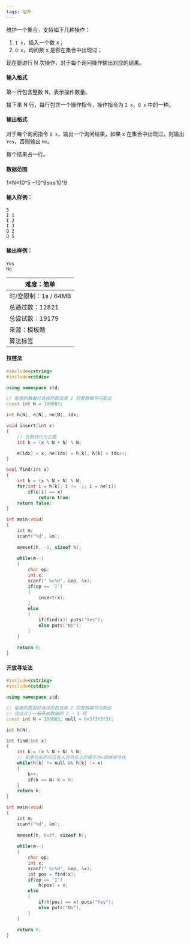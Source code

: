 ```yaml
---
tags: 哈希
---
```




维护一个集合，支持如下几种操作：

1. `I x`，插入一个数 x；
2. `Q x`，询问数 x 是否在集合中出现过；

现在要进行 N 次操作，对于每个询问操作输出对应的结果。

#### 输入格式

第一行包含整数 N，表示操作数量。

接下来 N 行，每行包含一个操作指令，操作指令为 `I x`，`Q x` 中的一种。

#### 输出格式

对于每个询问指令 `Q x`，输出一个询问结果，如果 x 在集合中出现过，则输出 `Yes`，否则输出 `No`。

每个结果占一行。

#### 数据范围

1≤N≤10^5
−10^9≤x≤10^9

#### 输入样例：

```
5
I 1
I 2
I 3
Q 2
Q 5
```

#### 输出样例：

```
Yes
No
```

| 难度：**简单**       |
| -------------------- |
| 时/空限制：1s / 64MB |
| 总通过数：12821      |
| 总尝试数：19179      |
| 来源：模板题         |
| 算法标签             |

#### 拉链法

```cpp
#include<cstring>
#include<cstdio>

using namespace std;

// 取模的数最好选择质数且离 2 的整数幂尽可能远
const int N = 100003;

int h[N], e[N], ne[N], idx;

void insert(int x)
{
    // 负数转化为正数
    int k = (x % N + N) % N;

    e[idx] = x, ne[idx] = h[k], h[k] = idx++;
}

bool find(int x)
{
    int k = (x % N + N) % N;
    for(int i = h[k]; i != -1; i = ne[i]) 
        if(e[i] == x) 
            return true;
    return false;
}

int main(void)
{
    int m;
    scanf("%d", &m);
    
    memset(h, -1, sizeof h);
    
    while(m--)
    {
        char op;
        int x;
        scanf(" %c%d", &op, &x);
        if(op == 'I')
        {
            insert(x);
        }
        else
        {
            if(find(x)) puts("Yes");
            else puts("No");
        }
    }
    
    return 0;
}
```



#### 开放寻址法

```cpp
#include<cstring>
#include<cstdio>

using namespace std;

// 取模的数最好选择质数且离 2 的整数幂尽可能远
// 坑位大小一般开成数据的 2 ~ 3 倍
const int N = 200003, null = 0x3f3f3f3f;

int h[N];

int find(int x)
{
    int k = (x % N + N) % N;
    // 如果当前的坑位有人且坑位上的值不为x就继续寻找
    while(h[k] != null && h[k] != x)
    {
        k++;
        if(k == N) k = 0;
    }
    return k;
}

int main(void)
{
    int m;
    scanf("%d", &m);
    
    memset(h, 0x3f, sizeof h);
    
    while(m--)
    {
        char op;
        int x;
        scanf(" %c%d", &op, &x);
        int pos = find(x);
        if(op == 'I')
            h[pos] = x;
        else
        {
            if(h[pos] == x) puts("Yes");
            else puts("No");
        }
    }
    
    return 0;
}
```


